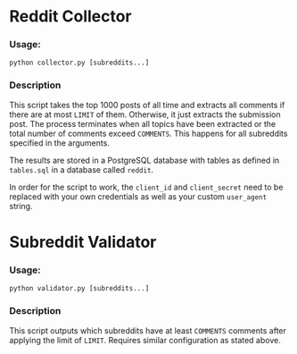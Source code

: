 # Reddit Collector

### Usage:
`python collector.py [subreddits...]`

### Description

This script takes the top 1000 posts of all time and extracts all comments if there are at most `LIMIT` of them. Otherwise, it just extracts the submission post. The process terminates when all topics have been extracted or the total number of comments exceed `COMMENTS`. This happens for all subreddits specified in the arguments.

The results are stored in a PostgreSQL database with tables as defined in `tables.sql` in a database called `reddit`.

In order for the script to work, the `client_id` and `client_secret` need to be replaced with your own credentials as well as your custom `user_agent` string.

# Subreddit Validator

### Usage:
`python validator.py [subreddits...]`

### Description

This script outputs which subreddits have at least `COMMENTS` comments after applying the limit of `LIMIT`. Requires similar configuration as stated above.